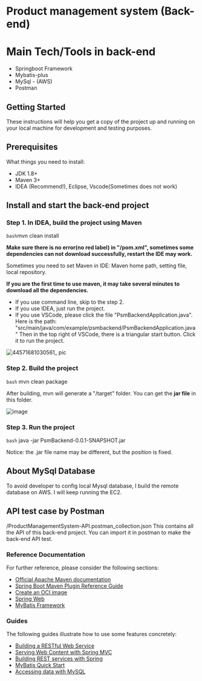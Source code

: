 # Product management system (Back-end)

# Main Tech/Tools in back-end
* Springboot Framework
* Mybatis-plus
* MySql - (AWS)
* Postman

## Getting Started
These instructions will help you get a copy of the project up and running on your local machine for development and testing purposes.

## Prerequisites
What things you need to install:

* JDK 1.8+
* Maven 3+
* IDEA (Recommend!), Eclipse, Vscode(Sometimes does not work)

## Install and start the back-end project

### Step 1. In IDEA, build the project using Maven

```bash```mvn clean install

**Make sure there is no error(no red label) in "/pom.xml", 
sometimes some dependencies can not download successfully, restart the IDE may work.**

Sometimes you need to set Maven in IDE: Maven home path, setting file, local repository. 

**If you are the first time to use maven, it may take several minutes to download all the dependencies.**

* If you use command line, skip to the step 2.
* If you use IDEA, just run the project.
* If you use VSCode, please click the file "PsmBackendApplication.java". 
Here is the path: "src/main/java/com/example/psmbackend/PsmBackendApplication.java"
Then in the top right of VSCode, there is a triangular start button. Click it to run the project. 

![44571681030561_ pic](https://user-images.githubusercontent.com/87680634/230778206-6f1f6a5f-6f40-4f7f-a616-bbf60a4682f3.jpg)


### Step 2. Build the project
```bash``` mvn clean package

After building, mvn will generate a "/target" folder. You can get the **jar file** in this folder. 

![image](https://user-images.githubusercontent.com/87680634/230778347-51d7f765-ead2-4551-ab1d-624bc61baaec.png)



### Step 3. Run the project

```bash``` java -jar PsmBackend-0.0.1-SNAPSHOT.jar

Notice: the .jar file name may be different, but the position is fixed. 



## About MySql Database 

To avoid developer to config local Mysql database, I build the remote database on AWS.
I will keep running the EC2. 


## API test case by Postman
/ProductManagementSystem-API.postman_collection.json
This contains all the API of this back-end project.
You can import it in postman to make the back-end API test. 


### Reference Documentation

For further reference, please consider the following sections:

* [Official Apache Maven documentation](https://maven.apache.org/guides/index.html)
* [Spring Boot Maven Plugin Reference Guide](https://docs.spring.io/spring-boot/docs/2.7.11-SNAPSHOT/maven-plugin/reference/html/)
* [Create an OCI image](https://docs.spring.io/spring-boot/docs/2.7.11-SNAPSHOT/maven-plugin/reference/html/#build-image)
* [Spring Web](https://docs.spring.io/spring-boot/docs/2.7.11-SNAPSHOT/reference/htmlsingle/#web)
* [MyBatis Framework](https://mybatis.org/spring-boot-starter/mybatis-spring-boot-autoconfigure/)

### Guides

The following guides illustrate how to use some features concretely:

* [Building a RESTful Web Service](https://spring.io/guides/gs/rest-service/)
* [Serving Web Content with Spring MVC](https://spring.io/guides/gs/serving-web-content/)
* [Building REST services with Spring](https://spring.io/guides/tutorials/rest/)
* [MyBatis Quick Start](https://github.com/mybatis/spring-boot-starter/wiki/Quick-Start)
* [Accessing data with MySQL](https://spring.io/guides/gs/accessing-data-mysql/)
